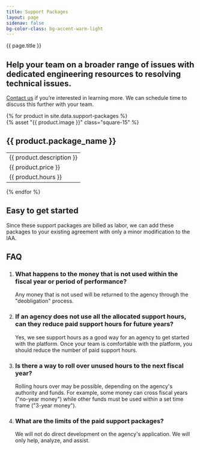```yaml
---
title: Support Packages
layout: page
sidenav: false
bg-color-class: bg-accent-warm-light
---
```


<div class="usa-content">
  <section class="usa-section">
    <div class="grid-row grid-gap">
      <div class="tablet:grid-col-9">
        <p class="text-uppercase margin-bottom-0">{{ page.title }}</p>
        <h1 class="margin-top-1 font-sans-3xl">
          Help your team on a broader range of issues with dedicated engineering resources to resolving technical issues.
        </h1>
        <p class="usa-intro">
          <a href="{{site.mailto}}">Contact us</a> if you’re interested in learning more. We can schedule time to discuss this further with your team.
        </p>
      </div>
    </div>
  </section>
  <section class="usa-section">
    <div class="grid-row products-pricing">
      {% for product in site.data.support-packages %}
        <div class="desktop:grid-col">
          <div class="intro">
            {% asset "{{ product.image }}" class="square-15" %}
            <h2>{{ product.package_name }}</h2>
          </div>
          <table class="usa-table usa-table--borderless">
            <tbody>
              <tr>
                <td class="intro-info">
                  {{ product.description }}
                </td>
              </tr>
              <tr>
                <td class="intro-info">
                  {{ product.price }}
                </td>
              </tr>
              <tr>
                <td class="small-info">
                  {{ product.hours }}
                </td>
              </tr>
            </tbody>
          </table>
        </div>
      {% endfor %}
    </div>
  </section>
  <section class="usa-section">
    <div class="grid-row grid-gap">
      <div class="tablet:grid-col-9 pricing-calculations usa-prose">
        <a href="#estimate-your-monthly-cost"></a>
        <h2 id="estimate-your-monthly-cost">Easy to get started</h2>
        <p class="font-body-md">
          Since these support packages are billed as labor, we can add these packages
          to your existing agreement with only a minor modification to the IAA.
        </p>
      </div>
    </div>
  </section>
  <section class="usa-section">
    <div class="grid-row grid-gap">
      <div class="tablet:grid-col-9 usa-prose">
        <h2>FAQ</h2>
      </div>
    </div>
    <div class="grid-row grid-gap">
      <div class="tablet:grid-col-9 usa-prose">
        <ol class="column-single">
          <li class="font-serif-lg">
            <h3>What happens to the money that is not used within the fiscal year or period of performance?</h3>
            <p class="font-body-md">
              Any money that is not used will be returned to the agency through the "deobligation" process.
            </p>
          </li>
          <li class="font-serif-lg">
            <h3>
              If an agency does not use all the allocated support hours, can they reduce paid support hours for future years?
            </h3>
            <p class="font-body-md">
              Yes, we see support hours as a good way for an agency to get started with the platform. Once your team is comfortable with the platform, you should reduce the number of paid support hours.
            </p>
          </li>
          <li class="font-serif-lg">
            <h3>Is there a way to roll over unused hours to the next fiscal year?</h3>
            <p class="font-body-md">
              Rolling hours over may be possible, depending on the agency's authority and funds. For example, some money can cross fiscal years ("no-year money") while other funds must be used within a set time frame ("3-year money").
            </p>
          </li>
          <li class="font-serif-lg">
            <h3>What are the limits of the paid support packages?</h3>
            <p class="font-body-md">
              We will not do direct development on the agency's application. We will only help, analyze, and assist.
            </p>
          </li>
        </ol>
      </div>
    </div>
  </section>
</div>

